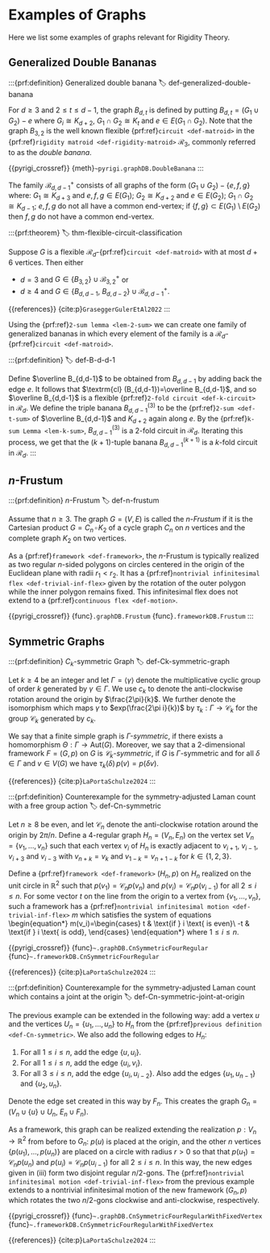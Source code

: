 # Examples of Graphs

Here we list some examples of graphs relevant for Rigidity Theory.


## Generalized Double Bananas

:::{prf:definition} Generalized double banana
:label: def-generalized-double-banana

For $d\geq 3$ and $2\leq t\leq d-1$,
the graph $B_{d,t}$ is defined by putting $B_{d,t}=(G_1\cup G_2)-e$
where $G_i\cong K_{d+2}$, $G_1\cap G_2\cong K_{t}$ and $e\in E(G_1\cap G_2)$.
Note that the graph $B_{3,2}$  is the well known flexible {prf:ref}`circuit <def-matroid>` in the {prf:ref}`rigidity matroid <def-rigidity-matroid>` $\mathcal{R}_3$, commonly referred to as the _double banana_.

{{pyrigi_crossref}} {meth}`~pyrigi.graphDB.DoubleBanana`
:::

The family  $\mathcal{B}_{d,d-1}^+$ consists of all graphs of the form
$(G_1\cup G_2)-\{e,f,g\}$ where: $G_1\cong K_{d+3}$ and $e,f,g\in E(G_1)$;
$G_2\cong K_{d+2}$ and $e\in E(G_2)$; $G_1\cap G_2\cong K_{d-1}$;
$e,f,g$ do not all have a common end-vertex;
if $\{f,g\}\subset E(G_1)\setminus E(G_2)$ then $f,g$ do not have a common end-vertex.

:::{prf:theorem}
:label: thm-flexible-circuit-classification

Suppose $G$ is a flexible $\mathcal{R}_d$-{prf:ref}`circuit <def-matroid>` with at most $d+6$ vertices.
Then either

* $d=3$ and $G\in \{B_{3,2}\}\cup \mathcal{B}_{3,2}^+$ or
* $d\geq 4$ and $G\in \{B_{d,d-1}$, $B_{d,d-2}\}\cup \mathcal{B}_{d,d-1}^+$.

{{references}} {cite:p}`GraseggerGulerEtAl2022`
:::

Using the {prf:ref}`2-sum lemma <lem-2-sum>` we can create one family of generalized bananas in which
every element of the family is a $\mathcal{R}_d$-{prf:ref}`circuit <def-matroid>`.

:::{prf:definition}
:label: def-B-d-d-1

Define $\overline B_{d,d-1}$ to be obtained from $B_{d,d-1}$ by adding back the edge $e$.
It follows that $\textrm{cl} (B_{d,d-1})=\overline B_{d,d-1}$, and so
$\overline B_{d,d-1}$ is a flexible {prf:ref}`2-fold circuit <def-k-circuit>` in
$\mathcal{R}_d$. We define the triple banana $B^{(3)}_{d,d-1}$
to be the {prf:ref}`2-sum <def-t-sum>` of $\overline B_{d,d-1}$
and $K_{d+2}$ again along $e$.
By the {prf:ref}`k-sum Lemma <lem-k-sum>`, $B^{(3)}_{d,d-1}$ is a 2-fold circuit in $\mathcal{R}_d$.
Iterating this process, we get that the $(k+1)$-tuple banana $B^{(k+1)}_{d,d-1}$ is a
$k$-fold circuit in $\mathcal{R}_d$.
:::


## $n$-Frustum

:::{prf:definition} $n$-Frustum
:label: def-n-frustum

Assume that $n\geq 3$. The graph $G=(V,E)$ is called the 
_$n$-Frustum_ if it is the Cartesian product
 $G=C_n\,\square \, K_2$ of a cycle graph $C_n$ on $n$ vertices 
 and the complete graph $K_2$ on two vertices.

As a {prf:ref}`framework <def-framework>`, the $n$-Frustum is 
typically realized as two regular $n$-sided polygons on circles 
centered in the origin of the Euclidean plane with radii $r_1<r_2$. 
It has a {prf:ref}`nontrivial infinitesimal flex <def-trivial-inf-flex>` 
given by the rotation of the outer polygon while the inner polygon remains 
fixed. This infinitesimal flex does not extend to a 
{prf:ref}`continuous flex <def-motion>`.

{{pyrigi_crossref}} {func}`.graphDB.Frustum`
{func}`.frameworkDB.Frustum`
:::


## Symmetric Graphs

:::{prf:definition} $C_k$-symmetric Graph
:label: def-Ck-symmetric-graph

Let $k\geq 4$ be an integer and let $\Gamma = \langle \gamma \rangle$
denote the multiplicative cyclic group of order $k$ generated by $\gamma\in \Gamma$.
We use $c_k$ to denote the anti-clockwise rotation around the
origin by $\frac{2\pi}{k}$. We further denote the isomorphism which maps
$\gamma$ to $exp(\frac{2\pi i}{k})$ by $\tau_k:\Gamma \rightarrow \mathcal{C}_k$
for the group $\mathcal{C}_k$ generated by $c_k$.

We say that a finite simple graph is _$\Gamma$-symmetric_, if there exists
a homomorphism $\Theta:\Gamma \rightarrow \text{Aut}(G)$. Moreover, we say
that a $2$-dimensional framework $F=(G,p)$ on $G$ is _$\mathcal{C}_k$-symmetric_, if
$G$ is $\Gamma$-symmetric and for all $\delta \in \Gamma$ and $v\in V(G)$
we have $\tau_k(\delta)\,p(v) = p(\delta v)$.

{{references}} {cite:p}`LaPortaSchulze2024`
:::

:::{prf:definition} Counterexample for the symmetry-adjusted Laman count with a free group action
:label: def-Cn-symmetric

Let $n\geq8$ be even, and let $\mathcal{C}_n$ denote the anti-clockwise
rotation around the origin by $2\pi/n$. Define a 4-regular 
graph $H_n=(V_n,E_n)$ on the vertex set $V_n=\{v_1,\dots,v_n\}$ 
such that each vertex $v_i$ of $H_n$ is exactly adjacent to 
$v_{i+1}$, $v_{i-1}$, $v_{i+3}$ and $v_{i-3}$ with $v_{n+k}=v_k$ 
and $v_{1-k}=v_{n+1-k}$ for $k\in \{1,2,3\}$.

Define a {prf:ref}`framework <def-framework>` $(H_n,p)$ on 
$H_n$ realized on the unit circle in $\mathbb{R}^2$ such that 
$p(v_1)=\mathcal{C}_np(v_n)$ and $p(v_i)=\mathcal{C}_np(v_{i-1})$ for all
$2\leq i\leq n$. For some vector $t$ on the line from the 
origin to a vertex from $\{v_1,\dots,v_n\}$, such a framework 
has a 
{prf:ref}`nontrivial infinitesimal motion <def-trivial-inf-flex>` 
$m$ which satisfies the system of equations
\begin{equation*}
    m(v_i)=\begin{cases}
        t & \text{if } i \text{ is even}\\
        -t & \text{if } i \text{ is odd},
    \end{cases}
\end{equation*}
where $1\leq i\leq n$.

{{pyrigi_crossref}} {func}`~.graphDB.CnSymmetricFourRegular`
{func}`~.frameworkDB.CnSymmetricFourRegular`

{{references}} {cite:p}`LaPortaSchulze2024`
:::

:::{prf:definition} Counterexample for the symmetry-adjusted Laman count which contains a joint at the origin
:label: def-Cn-symmetric-joint-at-origin

The previous example can be extended in the following way: 
add a vertex $u$ and the vertices $U_n=\{u_1,\dots,u_n\}$ 
to $H_n$ from the {prf:ref}`previous definition <def-Cn-symmetric>`. 
We also add the following edges to $H_n$:
1. For all $1\leq i\leq n$, add the edge $\{u,u_i\}$.
2. For all $1\leq i\leq n$, add the edge $\{u_i,v_i\}$.
3. For all $3\leq i\leq n$, add the edge $\{u_i,u_{i-2}\}$. 
Also add the edges $\{u_1,u_{n-1}\}$ and $\{u_2,u_n\}$.

Denote the edge set created in this way by $F_n$. This creates 
the graph $G_n=(V_n\cup\{u\}\cup U_n,~E_n \cup F_n)$.

As a framework, this graph can be realized extending the 
realization $p:V_n\rightarrow \mathbb{R}^2$ from before to 
$G_n$: $p(u)$ is placed at the origin, and the other $n$ vertices 
$\{p(u_1),\dots,p(u_n)\}$ are placed on a circle with radius $r>0$ 
so that that $p(u_1)=\mathcal{C}_np(u_n)$ and $p(u_i)=\mathcal{C}_np(u_{i-1})$ for
all $2\leq i\leq n$. In this way, the new edges given in (iii) 
form two disjoint regular $n/2$-gons. The 
{prf:ref}`nontrivial infinitesimal motion <def-trivial-inf-flex>` 
from the previous example extends to a nontrivial infinitesimal 
motion of the new framework $(G_n,p)$ which rotates the two 
$n/2$-gons clockwise and anti-clockwise, respectively.

{{pyrigi_crossref}} {func}`~.graphDB.CnSymmetricFourRegularWithFixedVertex`
{func}`~.frameworkDB.CnSymmetricFourRegularWithFixedVertex`

{{references}} {cite:p}`LaPortaSchulze2024`
:::
